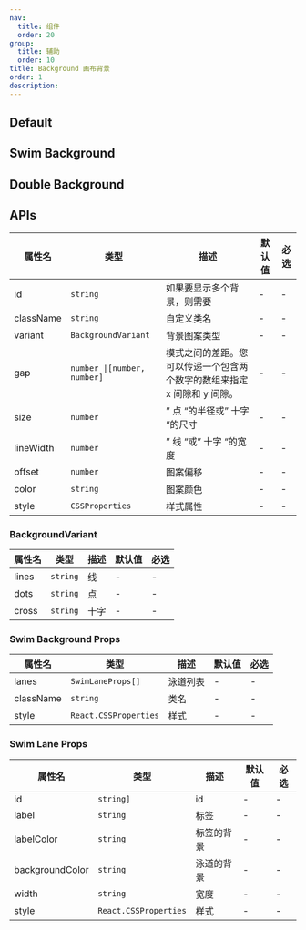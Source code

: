 ```yaml
---
nav:
  title: 组件
  order: 20
group:
  title: 辅助
  order: 10
title: Background 画布背景
order: 1
description:
---
```


## Default

<code src="./demos/index.tsx" center></code>

## Swim Background

<code src="./demos/swim.tsx" center></code>

## Double Background

<code src="./demos/double.tsx" center></code>

## APIs

| 属性名    | 类型                        | 描述                                                                     | 默认值 | 必选 |
| --------- | --------------------------- | ------------------------------------------------------------------------ | ------ | ---- |
| id        | `string`                    | 如果要显示多个背景，则需要                                               | -      | -    |
| className | `string`                    | 自定义类名                                                               | -      | -    |
| variant   | `BackgroundVariant`         | 背景图案类型                                                             | -      | -    |
| gap       | `number \|[number, number]` | 模式之间的差距。您可以传递一个包含两个数字的数组来指定 x 间隙和 y 间隙。 | -      | -    |
| size      | `number`                    | ” 点 “的半径或” 十字 “的尺寸                                             | -      | -    |
| lineWidth | `number`                    | ” 线 “或” 十字 “的宽度                                                   | -      | -    |
| offset    | `number`                    | 图案偏移                                                                 | -      | -    |
| color     | `string`                    | 图案颜色                                                                 | -      | -    |
| style     | `CSSProperties`             | 样式属性                                                                 | -      | -    |

### BackgroundVariant

| 属性名 | 类型     | 描述 | 默认值 | 必选 |
| ------ | -------- | ---- | ------ | ---- |
| lines  | `string` | 线   | -      | -    |
| dots   | `string` | 点   | -      | -    |
| cross  | `string` | 十字 | -      | -    |

### Swim Background Props

| 属性名    | 类型                  | 描述     | 默认值 | 必选 |
| --------- | --------------------- | -------- | ------ | ---- |
| lanes     | `SwimLaneProps[]`     | 泳道列表 | -      | -    |
| className | `string`              | 类名     | -      | -    |
| style     | `React.CSSProperties` | 样式     | -      | -    |

### Swim Lane Props

| 属性名          | 类型                  | 描述       | 默认值 | 必选 |
| --------------- | --------------------- | ---------- | ------ | ---- |
| id              | `string]`             | id         | -      | -    |
| label           | `string`              | 标签       | -      | -    |
| labelColor      | `string`              | 标签的背景 | -      | -    |
| backgroundColor | `string`              | 泳道的背景 | -      | -    |
| width           | `string`              | 宽度       | -      | -    |
| style           | `React.CSSProperties` | 样式       | -      | -    |
